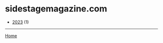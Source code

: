# sidestagemagazine.com

  * [2023](./sidestagemagazine-com-2023.md) (1)

----

[Home](../index.md)
